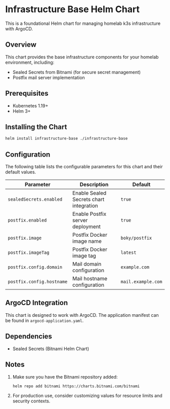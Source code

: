 # Infrastructure Base Helm Chart

This is a foundational Helm chart for managing homelab k3s infrastructure with ArgoCD.

## Overview

This chart provides the base infrastructure components for your homelab environment, including:
- Sealed Secrets from Bitnami (for secure secret management)
- Postfix mail server implementation

## Prerequisites

- Kubernetes 1.19+
- Helm 3+

## Installing the Chart

```bash
helm install infrastructure-base ./infrastructure-base
```

## Configuration

The following table lists the configurable parameters for this chart and their default values.

| Parameter | Description | Default |
|-----------|-------------|---------|
| `sealedSecrets.enabled` | Enable Sealed Secrets chart integration | `true` |
| `postfix.enabled` | Enable Postfix server deployment | `true` |
| `postfix.image` | Postfix Docker image name | `boky/postfix` |
| `postfix.imageTag` | Postfix Docker image tag | `latest` |
| `postfix.config.domain` | Mail domain configuration | `example.com` |
| `postfix.config.hostname` | Mail hostname configuration | `mail.example.com` |

## ArgoCD Integration

This chart is designed to work with ArgoCD. The application manifest can be found in `argocd-application.yaml`.

## Dependencies

- Sealed Secrets (Bitnami Helm Chart)

## Notes

1. Make sure you have the Bitnami repository added:
   ```bash
   helm repo add bitnami https://charts.bitnami.com/bitnami
   ```

2. For production use, consider customizing values for resource limits and security contexts.
